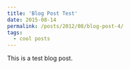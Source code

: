 ```yaml
---
title: 'Blog Post Test'
date: 2015-08-14
permalink: /posts/2012/08/blog-post-4/
tags:
  - cool posts
---
```


This is a test blog post.
